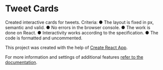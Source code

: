 # Tweet Cards

Сreated interactive cards for tweets. Criteria: ● The layout is fixed in px,
semantic and valid. ● No errors in the browser console. ● The work is done on
React. ● Interactivity works according to the specification. ● The code is
formatted and uncommented.

This project was created with the help of
[Create React App](https://github.com/facebook/create-react-app).

For more information and settings of additional features
[refer to the documentation](https://facebook.github.io/create-react-app/docs/getting-started).
